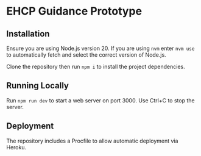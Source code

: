 # EHCP Guidance Prototype

## Installation

Ensure you are using Node.js version 20. If you are using `nvm` enter `nvm use` to automatically fetch and select the correct version of Node.js.

Clone the repository then run `npm i` to install the project dependencies.

## Running Locally

Run `npm run dev` to start a web server on port 3000.
Use Ctrl+C to stop the server.

## Deployment

The repository includes a Procfile to allow automatic deployment via Heroku.
